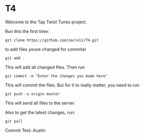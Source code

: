 T4
==

Welcome to the Tap Twist Tunes project.

Run this the first time:

`git clone https://github.com/zaclolz/T4.git`

to add files youve changed for commital

`git add .`

This will add all changed files. Then run

`git commit -m "Enter the changes you made here"`

This will commit the files. But for it to really matter, you need to run

`git push -u origin master`

This will send all files to the server.

Also to get the latest changes, run: 

`git pull`

Commit Test:
Austin